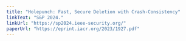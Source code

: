 ```yaml
---
title: "Holepunch: Fast, Secure Deletion with Crash-Consistency"
linkText: "S&P 2024."
linkUrl: "https://sp2024.ieee-security.org/"
paperUrl: "https://eprint.iacr.org/2023/1927.pdf"
---
```

